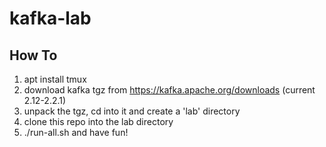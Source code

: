 # kafka-lab

## How To

1. apt install tmux
2. download kafka tgz from https://kafka.apache.org/downloads (current 2.12-2.2.1)
3. unpack the tgz, cd into it and create a 'lab' directory
4. clone this repo into the lab directory
5. ./run-all.sh and have fun!